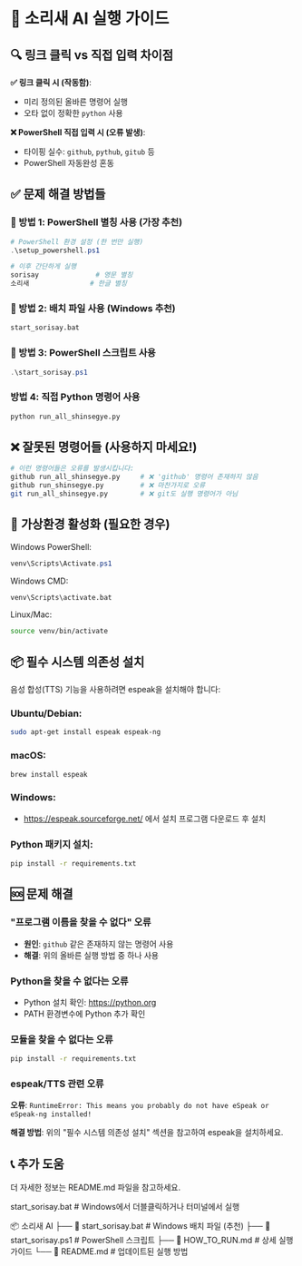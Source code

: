 # 🚀 소리새 AI 실행 가이드

## 🔍 **링크 클릭 vs 직접 입력 차이점**

**✅ 링크 클릭 시 (작동함)**:

- 미리 정의된 올바른 명령어 실행
- 오타 없이 정확한 `python` 사용

**❌ PowerShell 직접 입력 시 (오류 발생)**:

- 타이핑 실수: `github`, `pythub`, `gitub` 등
- PowerShell 자동완성 혼동

## ✅ **문제 해결 방법들**

### 🥇 방법 1: PowerShell 별칭 사용 (가장 추천)

```powershell
# PowerShell 환경 설정 (한 번만 실행)
.\setup_powershell.ps1

# 이후 간단하게 실행
sorisay              # 영문 별칭
소리새               # 한글 별칭
```

### 🥈 방법 2: 배치 파일 사용 (Windows 추천)

```cmd
start_sorisay.bat
```

### 🥉 방법 3: PowerShell 스크립트 사용

```powershell
.\start_sorisay.ps1
```

### 방법 4: 직접 Python 명령어 사용

```bash
python run_all_shinsegye.py
```

## ❌ 잘못된 명령어들 (사용하지 마세요!)

```bash
# 이런 명령어들은 오류를 발생시킵니다:
github run_all_shinsegye.py     # ❌ 'github' 명령어 존재하지 않음
github run_shinsegye.py         # ❌ 마찬가지로 오류
git run_all_shinsegye.py        # ❌ git도 실행 명령어가 아님
```

## 🔧 가상환경 활성화 (필요한 경우)

Windows PowerShell:

```powershell
venv\Scripts\Activate.ps1
```

Windows CMD:

```cmd
venv\Scripts\activate.bat
```

Linux/Mac:

```bash
source venv/bin/activate
```

## 📦 필수 시스템 의존성 설치

음성 합성(TTS) 기능을 사용하려면 espeak을 설치해야 합니다:

### Ubuntu/Debian:
```bash
sudo apt-get install espeak espeak-ng
```

### macOS:
```bash
brew install espeak
```

### Windows:
- https://espeak.sourceforge.net/ 에서 설치 프로그램 다운로드 후 설치

### Python 패키지 설치:
```bash
pip install -r requirements.txt
```

## 🆘 문제 해결

### "프로그램 이름을 찾을 수 없다" 오류

- **원인**: `github` 같은 존재하지 않는 명령어 사용
- **해결**: 위의 올바른 실행 방법 중 하나 사용

### Python을 찾을 수 없다는 오류

- Python 설치 확인: <https://python.org>
- PATH 환경변수에 Python 추가 확인

### 모듈을 찾을 수 없다는 오류

```bash
pip install -r requirements.txt
```

### espeak/TTS 관련 오류

**오류**: `RuntimeError: This means you probably do not have eSpeak or eSpeak-ng installed!`

**해결 방법**: 위의 "필수 시스템 의존성 설치" 섹션을 참고하여 espeak을 설치하세요.

## 📞 추가 도움

더 자세한 정보는 README.md 파일을 참고하세요.

start_sorisay.bat  # Windows에서 더블클릭하거나 터미널에서 실행

📦 소리새 AI
├── 🚀 start_sorisay.bat        # Windows 배치 파일 (추천)
├── 🔧 start_sorisay.ps1        # PowerShell 스크립트
├── 📖 HOW_TO_RUN.md            # 상세 실행 가이드
└── 📄 README.md                # 업데이트된 실행 방법
